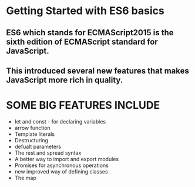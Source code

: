# Getting Started with ES6 basics

## ES6 which stands for ECMAScript2015 is the sixth edition of ECMAScript standard for JavaScript.

## This introduced several new features that makes JavaScript more rich in quality.

# SOME BIG FEATURES INCLUDE

* let and const - for declaring variables
* arrow function
* Template literals
* Destructuring
* defualt parameters
* The rest and spread syntax
* A better way to import and export modules
* Promises for asynchronous operations
* new improved way of defining classes
* The map
